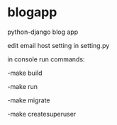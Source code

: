 # blogapp
python-django blog app

edit email host setting  in setting.py

in console run commands:

-make build

-make run

-make migrate

-make createsuperuser
